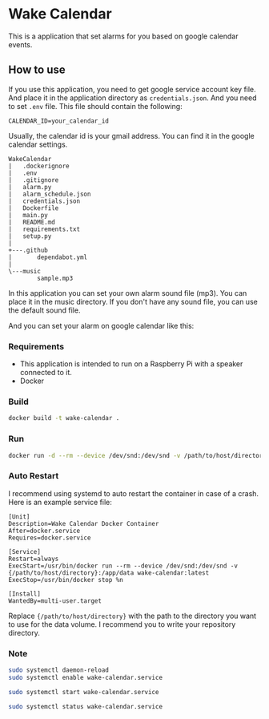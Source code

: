 # Wake Calendar

This is a application that set alarms for you based on google calendar events.

## How to use

If you use this application, you need to get google service account key file. And place it in the application directory as `credentials.json`.
And you need to set `.env` file. This file should contain the following:

```env
CALENDAR_ID=your_calendar_id
```

Usually, the calendar id is your gmail address. You can find it in the google calendar settings.

```tree
WakeCalendar
|   .dockerignore
|   .env
|   .gitignore
|   alarm.py
|   alarm_schedule.json
|   credentials.json
|   Dockerfile
|   main.py
|   README.md
|   requirements.txt
|   setup.py
|   
+---.github
|       dependabot.yml
|       
\---music
        sample.mp3
```

In this application you can set your own alarm sound file (mp3). You can place it in the music directory.
If you don't have any sound file, you can use the default sound file.

And you can set your alarm on google calendar like this:

### Requirements

- This application is intended to run on a Raspberry Pi with a speaker connected to it.
- Docker

### Build

```bash
docker build -t wake-calendar .
```

### Run

```bash
docker run -d --rm --device /dev/snd:/dev/snd -v /path/to/host/directory:/app/data wake-calendar:latest
```

### Auto Restart

I recommend using systemd to auto restart the container in case of a crash. Here is an example service file:

```service
[Unit]
Description=Wake Calendar Docker Container
After=docker.service
Requires=docker.service

[Service]
Restart=always
ExecStart=/usr/bin/docker run --rm --device /dev/snd:/dev/snd -v {/path/to/host/directory}:/app/data wake-calendar:latest
ExecStop=/usr/bin/docker stop %n

[Install]
WantedBy=multi-user.target
```

Replace `{/path/to/host/directory}` with the path to the directory you want to use for the data volume.
I recommend you to write your repository directory.

### Note

```bash
sudo systemctl daemon-reload
sudo systemctl enable wake-calendar.service

sudo systemctl start wake-calendar.service

sudo systemctl status wake-calendar.service
```
